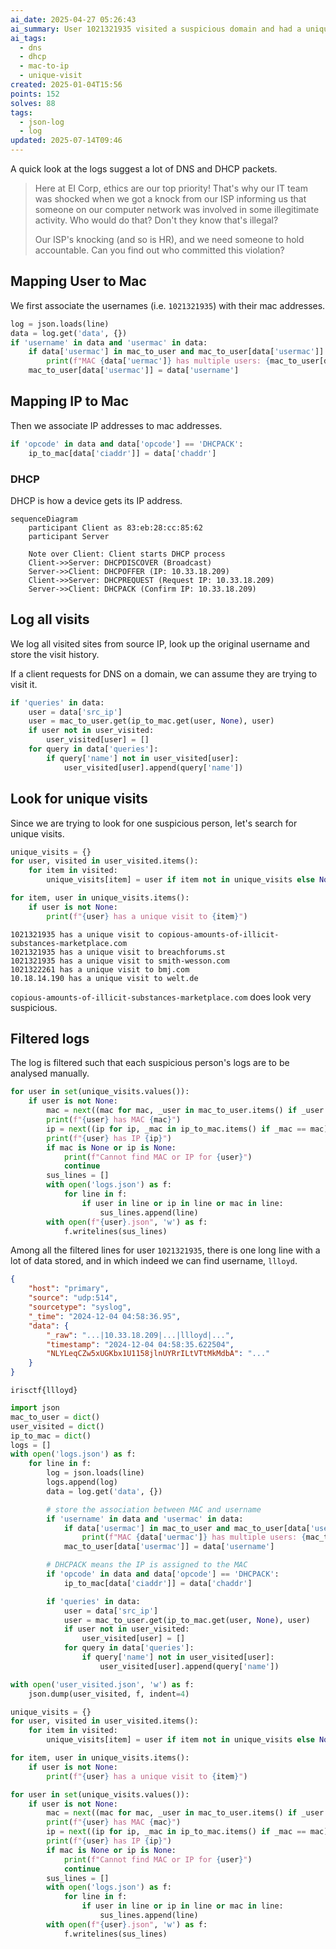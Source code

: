 ```yaml
---
ai_date: 2025-04-27 05:26:43
ai_summary: User 1021321935 visited a suspicious domain and had a unique IP-MAC mapping, revealing their username 'llloyd'
ai_tags:
  - dns
  - dhcp
  - mac-to-ip
  - unique-visit
created: 2025-01-04T15:56
points: 152
solves: 88
tags:
  - json-log
  - log
updated: 2025-07-14T09:46
---
```


A quick look at the logs suggest a lot of DNS and DHCP packets.

> Here at EI Corp, ethics are our top priority! That's why our IT team was shocked when we got a knock from our ISP informing us that someone on our computer network was involved in some illegitimate activity. Who would do that? Don't they know that's illegal?
>
> Our ISP's knocking (and so is HR), and we need someone to hold accountable. Can you find out who committed this violation?

## Mapping User to Mac

We first associate the usernames (i.e. `1021321935`) with their mac addresses.

```python
log = json.loads(line)
data = log.get('data', {})
if 'username' in data and 'usermac' in data:
	if data['usermac'] in mac_to_user and mac_to_user[data['usermac']] != data['username']:
		print(f"MAC {data['uermac']} has multiple users: {mac_to_user[data['usermac']]} and {data['username']}")
	mac_to_user[data['usermac']] = data['username']
```

## Mapping IP to Mac

Then we associate IP addresses to mac addresses.

```python
if 'opcode' in data and data['opcode'] == 'DHCPACK':
	ip_to_mac[data['ciaddr']] = data['chaddr']
```

### DHCP

DHCP is how a device gets its IP address.

```mermaid
sequenceDiagram
    participant Client as 83:eb:28:cc:85:62
    participant Server

    Note over Client: Client starts DHCP process
    Client->>Server: DHCPDISCOVER (Broadcast)
    Server->>Client: DHCPOFFER (IP: 10.33.18.209)
    Client->>Server: DHCPREQUEST (Request IP: 10.33.18.209)
    Server->>Client: DHCPACK (Confirm IP: 10.33.18.209)
```

## Log all visits

We log all visited sites from source IP, look up the original username and store the visit history.

If a client requests for DNS on a domain, we can assume they are trying to visit it.

```python
if 'queries' in data:
	user = data['src_ip']
	user = mac_to_user.get(ip_to_mac.get(user, None), user)
	if user not in user_visited:
		user_visited[user] = []
	for query in data['queries']:
		if query['name'] not in user_visited[user]:
			user_visited[user].append(query['name'])
```

## Look for unique visits

Since we are trying to look for one suspicious person, let's search for unique visits.

```python
unique_visits = {}
for user, visited in user_visited.items():
    for item in visited:
        unique_visits[item] = user if item not in unique_visits else None

for item, user in unique_visits.items():
    if user is not None:
        print(f"{user} has a unique visit to {item}")
```

```
1021321935 has a unique visit to copious-amounts-of-illicit-substances-marketplace.com
1021321935 has a unique visit to breachforums.st
1021321935 has a unique visit to smith-wesson.com
1021322261 has a unique visit to bmj.com
10.18.14.190 has a unique visit to welt.de
```

`copious-amounts-of-illicit-substances-marketplace.com` does look very suspicious.
## Filtered logs
The log is filtered such that each suspicious person's logs are to be analysed manually.

```python
for user in set(unique_visits.values()):
    if user is not None:
        mac = next((mac for mac, _user in mac_to_user.items() if _user == user), None)
        print(f"{user} has MAC {mac}")
        ip = next((ip for ip, _mac in ip_to_mac.items() if _mac == mac), None)
        print(f"{user} has IP {ip}")
        if mac is None or ip is None:
            print(f"Cannot find MAC or IP for {user}")
            continue
        sus_lines = []
        with open('logs.json') as f:
            for line in f:
                if user in line or ip in line or mac in line:
                    sus_lines.append(line)
        with open(f"{user}.json", 'w') as f:
            f.writelines(sus_lines)
```

Among all the filtered lines for user `1021321935`, there is one long line with a lot of data stored, and in which indeed we can find username, `llloyd`.

```json
{
    "host": "primary",
    "source": "udp:514",
    "sourcetype": "syslog",
    "_time": "2024-12-04 04:58:36.95",
    "data": {
        "_raw": "...|10.33.18.209|...|llloyd|...",
        "timestamp": "2024-12-04 04:58:35.622504",
        "NLYLeqCZw5xUGKbx1U1158jlnUYRrILtVTtMkMdbA": "..."
    }
}
```

```flag
irisctf{llloyd}
```

```python
import json
mac_to_user = dict()
user_visited = dict()
ip_to_mac = dict()
logs = []
with open('logs.json') as f:
    for line in f:
        log = json.loads(line)
        logs.append(log)
        data = log.get('data', {})

        # store the association between MAC and username
        if 'username' in data and 'usermac' in data:
            if data['usermac'] in mac_to_user and mac_to_user[data['usermac']] != data['username']:
                print(f"MAC {data['uermac']} has multiple users: {mac_to_user[data['usermac']]} and {data['username']}")
            mac_to_user[data['usermac']] = data['username']

        # DHCPACK means the IP is assigned to the MAC
        if 'opcode' in data and data['opcode'] == 'DHCPACK':
            ip_to_mac[data['ciaddr']] = data['chaddr']

        if 'queries' in data:
            user = data['src_ip']
            user = mac_to_user.get(ip_to_mac.get(user, None), user)
            if user not in user_visited:
                user_visited[user] = []
            for query in data['queries']:
                if query['name'] not in user_visited[user]:
                    user_visited[user].append(query['name'])

with open('user_visited.json', 'w') as f:
    json.dump(user_visited, f, indent=4)

unique_visits = {}
for user, visited in user_visited.items():
    for item in visited:
        unique_visits[item] = user if item not in unique_visits else None

for item, user in unique_visits.items():
    if user is not None:
        print(f"{user} has a unique visit to {item}")

for user in set(unique_visits.values()):
    if user is not None:
        mac = next((mac for mac, _user in mac_to_user.items() if _user == user), None)
        print(f"{user} has MAC {mac}")
        ip = next((ip for ip, _mac in ip_to_mac.items() if _mac == mac), None)
        print(f"{user} has IP {ip}")
        if mac is None or ip is None:
            print(f"Cannot find MAC or IP for {user}")
            continue
        sus_lines = []
        with open('logs.json') as f:
            for line in f:
                if user in line or ip in line or mac in line:
                    sus_lines.append(line)
        with open(f"{user}.json", 'w') as f:
            f.writelines(sus_lines)
```